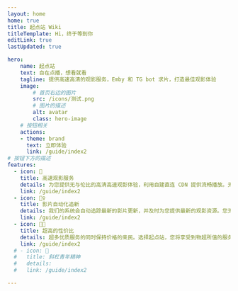 ```yaml
---
layout: home
home: true
title: 起点站 Wiki
titleTemplate: Hi，终于等到你
editLink: true
lastUpdated: true

hero:
    name: 起点站
    text: 自在点播，想看就看
    tagline: 提供高速高清的观影服务，Emby 和 TG bot 求片，打造最佳观影体验
    image:
        # 首页右边的图片
        src: /icons/测试.png
        # 图片的描述
        alt: avatar
        class: hero-image
    # 按钮相关
    actions:
    - theme: brand
      text: 立即体验
      link: /guide/index2
# 按钮下方的描述
features:
  - icon: 🎥
    title: 高速观影服务
    details: 为您提供无与伦比的高清高速观影体验，利用自建直连 CDN 提供流畅播放。无论您在哪里，都能享受最佳观看体验。
    link: /guide/index2
  - icon: 🤹‍♀️
    title: 影片自动化追新
    details: 我们的系统会自动追踪最新的影片更新，并及时为您提供最新的观影资源。您无需手动查找和下载，系统会自动为您更新影片库，确保您不会错过任何一部新片。
    link: /guide/index2
  - icon: 👩🎨
    title: 超高的性价比
    details: 超多优质服务的同时保持价格的亲民。选择起点站，您将享受到物超所值的服务。
    link: /guide/index2
  # - icon: 🧩
  #   title: 斜杠青年精神
  #   details: 
  #   link: /guide/index2

---
```

